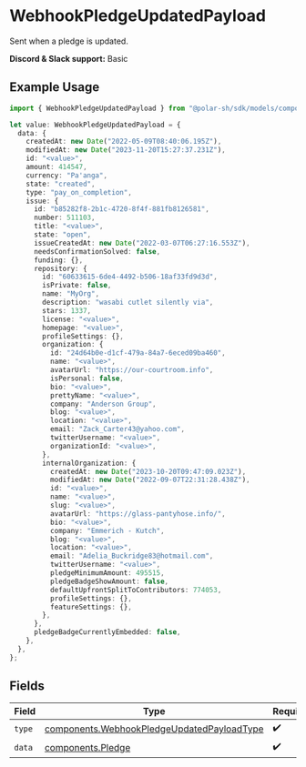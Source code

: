 # WebhookPledgeUpdatedPayload

Sent when a pledge is updated.

**Discord & Slack support:** Basic

## Example Usage

```typescript
import { WebhookPledgeUpdatedPayload } from "@polar-sh/sdk/models/components";

let value: WebhookPledgeUpdatedPayload = {
  data: {
    createdAt: new Date("2022-05-09T08:40:06.195Z"),
    modifiedAt: new Date("2023-11-20T15:27:37.231Z"),
    id: "<value>",
    amount: 414547,
    currency: "Pa'anga",
    state: "created",
    type: "pay_on_completion",
    issue: {
      id: "b85282f8-2b1c-4720-8f4f-881fb8126581",
      number: 511103,
      title: "<value>",
      state: "open",
      issueCreatedAt: new Date("2022-03-07T06:27:16.553Z"),
      needsConfirmationSolved: false,
      funding: {},
      repository: {
        id: "60633615-6de4-4492-b506-18af33fd9d3d",
        isPrivate: false,
        name: "MyOrg",
        description: "wasabi cutlet silently via",
        stars: 1337,
        license: "<value>",
        homepage: "<value>",
        profileSettings: {},
        organization: {
          id: "24d64b0e-d1cf-479a-84a7-6eced09ba460",
          name: "<value>",
          avatarUrl: "https://our-courtroom.info",
          isPersonal: false,
          bio: "<value>",
          prettyName: "<value>",
          company: "Anderson Group",
          blog: "<value>",
          location: "<value>",
          email: "Zack_Carter43@yahoo.com",
          twitterUsername: "<value>",
          organizationId: "<value>",
        },
        internalOrganization: {
          createdAt: new Date("2023-10-20T09:47:09.023Z"),
          modifiedAt: new Date("2022-09-07T22:31:28.438Z"),
          id: "<value>",
          name: "<value>",
          slug: "<value>",
          avatarUrl: "https://glass-pantyhose.info/",
          bio: "<value>",
          company: "Emmerich - Kutch",
          blog: "<value>",
          location: "<value>",
          email: "Adelia_Buckridge83@hotmail.com",
          twitterUsername: "<value>",
          pledgeMinimumAmount: 495515,
          pledgeBadgeShowAmount: false,
          defaultUpfrontSplitToContributors: 774053,
          profileSettings: {},
          featureSettings: {},
        },
      },
      pledgeBadgeCurrentlyEmbedded: false,
    },
  },
};
```

## Fields

| Field                                                                                                    | Type                                                                                                     | Required                                                                                                 | Description                                                                                              |
| -------------------------------------------------------------------------------------------------------- | -------------------------------------------------------------------------------------------------------- | -------------------------------------------------------------------------------------------------------- | -------------------------------------------------------------------------------------------------------- |
| `type`                                                                                                   | [components.WebhookPledgeUpdatedPayloadType](../../models/components/webhookpledgeupdatedpayloadtype.md) | :heavy_check_mark:                                                                                       | N/A                                                                                                      |
| `data`                                                                                                   | [components.Pledge](../../models/components/pledge.md)                                                   | :heavy_check_mark:                                                                                       | N/A                                                                                                      |